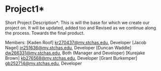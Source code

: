 # Project1*
Short Project Description*:
This is will the base for which we create our project on. It will be updated, added too and Revised as we continue along the process. Towards the final product.

Members:
[Kaden	Roof]	kr270437@my.stchas.edu,	Developer
[Jacob	Nagel]	jn251636@my.stchas.edu,	Developer
[Duncan	Waddle]	dw266331@my.stchas.edu,	Both (Manager and Developer)
[Kurejake	Brown]	kb276568@my.stchas.edu,	Developer
[Grant	Burkemper]	gb252714@my.stchas.edu,	Developer
